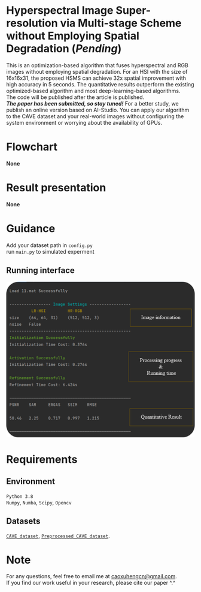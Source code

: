 # Hyperspectral Image Super-resolution via Multi-stage Scheme without Employing Spatial Degradation (*Pending*)
This is an optimization-based algorithm that fuses hyperspectral and RGB images without employing spatial degradation.  For an HSI with the size of 16x16x31, the proposed HSMS can achieve 32x spatial improvement with high accuracy in 5 seconds. The quantitative results outperform the existing optimized-based algorithm and most deep-learning-based algorithms.    
The code will be published after the article is published.  
***The paper has been submitted, so stay tuned!***
For a better study, we publish an online version based on AI-Studio. You can apply our algorithm to the CAVE dataset and your real-world images without configuring the system environment or worrying about the availability of GPUs.
# Flowchart
**None**  
# Result presentation  
**None**  
# Guidance  
Add your dataset path in `config.py`  
run `main.py` to simulated experment   
## Running interface  
![Introduce](https://github.com/Caoxuheng/imgs/raw/main/%E5%9B%BE%E7%89%871.png)
# Requirements  
## Environment  
`Python 3.8`  
`Numpy`, `Numba`, `Scipy`, `Opencv`
## Datasets
[`CAVE dataset`](https://www1.cs.columbia.edu/CAVE/databases/multispectral/), 
 [`Preprocessed CAVE dataset`](https://aistudio.baidu.com/aistudio/datasetdetail/147509).
# Note
For any questions, feel free to email me at caoxuhengcn@gmail.com.  
If you find our work useful in your research, please cite our paper ^.^
